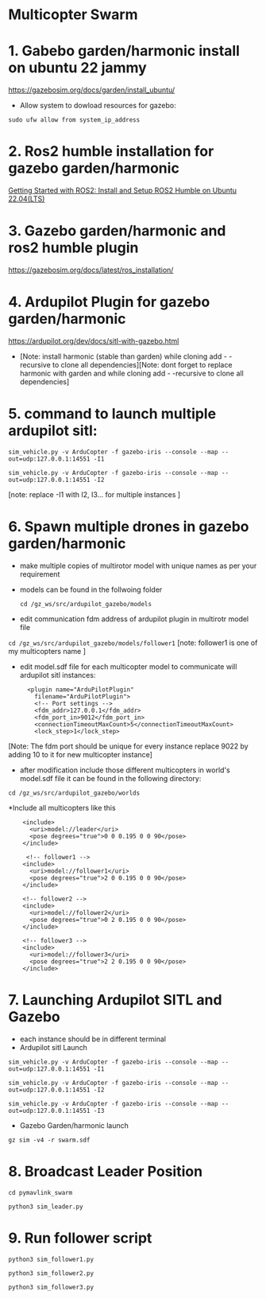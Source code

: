 # Multicopter Swarm

# 1. Gabebo garden/harmonic install on ubuntu 22 jammy
https://gazebosim.org/docs/garden/install_ubuntu/

* Allow system to dowload resources for gazebo:

``` sudo ufw allow from system_ip_address ```

# 2. Ros2 humble installation for gazebo garden/harmonic
[Getting Started with ROS2: Install and Setup ROS2 Humble on Ubuntu 22.04(LTS)](https://medium.com/spinor/getting-started-with-ros2-install-and-setup-ros2-humble-on-ubuntu-22-04-lts-ad718d4a3ac2)

# 3. Gazebo garden/harmonic and ros2 humble plugin
https://gazebosim.org/docs/latest/ros_installation/

# 4. Ardupilot Plugin for gazebo garden/harmonic 
https://ardupilot.org/dev/docs/sitl-with-gazebo.html

* [Note: install harmonic (stable than garden) while cloning add  - -recursive to clone all dependencies][Note: dont forget to replace harmonic with garden and while cloning add  - -recursive to clone all dependencies]

# 5. command to launch multiple ardupilot sitl:

``` sim_vehicle.py -v ArduCopter -f gazebo-iris --console --map --out=udp:127.0.0.1:14551 -I1 ```

``` sim_vehicle.py -v ArduCopter -f gazebo-iris --console --map --out=udp:127.0.0.1:14551 -I2 ```

[note: replace -I1 with I2, I3… for multiple instances ]

# 6. Spawn multiple drones in gazebo garden/harmonic
* make multiple copies of multirotor model with unique names as per your requirement
* models can be found in the follwoing folder

  ```cd /gz_ws/src/ardupilot_gazebo/models```
* edit communication fdm address of ardupilot plugin in multirotr model file

``` cd /gz_ws/src/ardupilot_gazebo/models/follower1 ```
[note: follower1 is one of my multicopters name ]

* edit model.sdf file for each multicopter model to communicate will ardupilot sitl instances:
  
  ```
    <plugin name="ArduPilotPlugin"
      filename="ArduPilotPlugin">
      <!-- Port settings -->
      <fdm_addr>127.0.0.1</fdm_addr>
      <fdm_port_in>9012</fdm_port_in>
      <connectionTimeoutMaxCount>5</connectionTimeoutMaxCount>
      <lock_step>1</lock_step>
  
  ```

[Note: The fdm port should be unique for every instance replace 9022 by adding 10 to it for new multicopter instance]
* after modification include those different multicopters in world's model.sdf file it can be found in the following directory:

``` cd /gz_ws/src/ardupilot_gazebo/worlds ```

*Include all multicopters like this

```     <!-- LEADER -->
    <include>
      <uri>model://leader</uri>
      <pose degrees="true">0 0 0.195 0 0 90</pose>
    </include>
    
     <!-- follower1 -->
    <include>
      <uri>model://follower1</uri>
      <pose degrees="true">2 0 0.195 0 0 90</pose>
    </include>
    
    <!-- follower2 -->
    <include>
      <uri>model://follower2</uri>
      <pose degrees="true">0 2 0.195 0 0 90</pose>
    </include>
    
    <!-- follower3 -->
    <include>
      <uri>model://follower3</uri>
      <pose degrees="true">2 2 0.195 0 0 90</pose>
    </include>
```

# 7. Launching Ardupilot SITL and Gazebo
* each instance should be in different terminal
* Ardupilot sitl Launch
  
``` sim_vehicle.py -v ArduCopter -f gazebo-iris --console --map --out=udp:127.0.0.1:14551 -I1 ```

``` sim_vehicle.py -v ArduCopter -f gazebo-iris --console --map --out=udp:127.0.0.1:14551 -I2 ```

``` sim_vehicle.py -v ArduCopter -f gazebo-iris --console --map --out=udp:127.0.0.1:14551 -I3 ```
* Gazebo Garden/harmonic launch
  
``` gz sim -v4 -r swarm.sdf ```

# 8. Broadcast Leader Position

``` cd pymavlink_swarm ```

``` python3 sim_leader.py ```

# 9. Run follower script 

``` python3 sim_follower1.py ```

``` python3 sim_follower2.py ```

``` python3 sim_follower3.py ```


  

